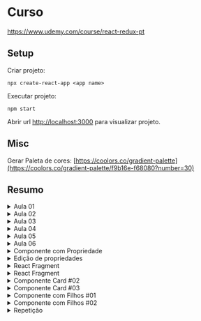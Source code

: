 
# Curso
https://www.udemy.com/course/react-redux-pt

## Setup

Criar projeto:

```
npx create-react-app <app name>
```

Executar projeto:
```
npm start
```

Abrir url [http://localhost:3000](http://localhost:3000) para visualizar projeto.

## Misc
Gerar Paleta de cores:
[https://coolors.co/gradient-palette](https://coolors.co/gradient-palette/f9b16e-f68080?number=30)


## Resumo
<details> 
<summary>Aula 01</summary>

    ### Pontos Importantes
        - React é uma biblioteca
        - Padrão SinglePageApplication (SPA)
</details>

<details> 
    <summary>Aula 02</summary>

    ### Pontos Importantes
    - Iteragir com o DOM (Document Object Model)
    - Hot reload
    - Manipular root element da sua SPA (index.html)
    - Alterado exemplo para resolver códigos [deprecated](https://react.dev/blog/2022/03/08/react-18-upgrade-guide#updates-to-client-rendering-apis)
    
</details>

<details> 
    <summary>Aula 03</summary>

    ### Pontos Importantes
    - JSX: Enxtensão que permite escrever código semelhante a `HTML` em arquivos `javascript`, 
    - Para usar `JSX` com react é necessário realizar o import `react`.
    - React é fortemente orientado a criação de componentes
</details>

<details> 
    <summary>Aula 04</summary>

    ### Pontos Importantes
    - Para utilizar `arquivos` (ex.: css) necessitamos realizar o `import relativo`
</details>

<details> 
    <summary>Aula 05</summary>

    ### Pontos Importantes
    - Convenção: Components (método e arquivos) costumam ser nomeados no padrão 'Pascal case'.
    - JSX acessa os camponentes como tags, exemplo: '<div><Comp01 /></div>'
</details>

<details> 
    <summary>Aula 06</summary>
    ### Pontos Importantes
    -  Convenção: componentes devem ter seu conteúdo envolvidos por parenteses `()`
</details>

<details> 
    <summary>Componente com Propriedade</summary>
    ### Pontos Importantes
    - convenção: nome de propriedades serão conhecidos como `props`
    - upload images: em andamento
</details>

<details> 
    <summary>Edição de propriedades</summary>
    ### Pontos Importantes
    -  Propriedades são somente leitura (read only)
</details>

<details> 
    <summary>React Fragment</summary>
    ### Pontos Importantes
    -  Utilizar alguma tag para envolver os elementos html/jsx dos componentes
    - <React.Fragment> ou <></> é utilizado para resolver o erro:
      `Adjacent JSX elementos must be wrapper in an enclosing tag.`
</details>

<details> 
    <summary>React Fragment</summary>
    ### Pontos Importantes
    -  Utilizar alguma tag para envolver os elementos html/jsx dos componentes
    - <React.Fragment> ou <></> é utilizado para resolver o erro:
      `Adjacent JSX elementos must be wrapper in an enclosing tag.`
</details>
<details> 
    <summary>Componente Card #02</summary>
    ### Pontos Importantes
    - Para utilizar a propriedade `class` (CSS) devemos em elementos React utilizar `className`
</details>
<details> 
    <summary>Componente Card #03</summary>
    ### Pontos Importantes
    - No Javascript variaveis não podem conter hifen no seu nome
    - Para criar um objeto em javascript utilizamos a sintaxe: `{}`
</details>

<details> 
    <summary>Componente com Filhos #01</summary>
    ### Pontos Importantes
    - As propriedades não são passadas automaticamente entre componentes pais e filhos
    - Para compartilhar o objeto de propriedades completo utilizar spread `{...props}` [Javascript]    
</details>

<details> 
    <summary>Componente com Filhos #02</summary>
    ### Pontos Importantes
    - Compartilhar props entre componentes aninhados requer `cloneElement`     
</details>

<details> 
    <summary>Repetição</summary>
    ### Pontos Importantes
    - Usar `keys` nos componentes é importante para que o React possa encontrar os
    elementos rapidamente no caso de mudanças (unique keys prop error)
</details>
